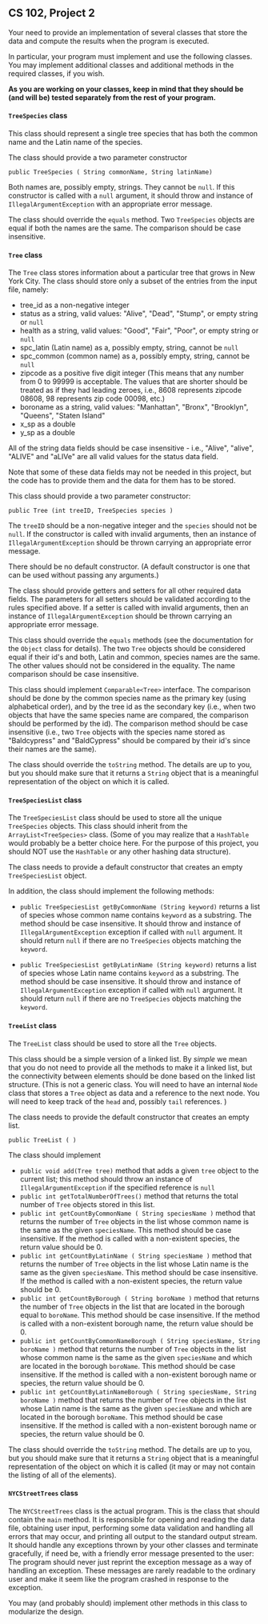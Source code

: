 ## CS 102, Project 2
Your need to provide an implementation of several classes that store the data and compute the results when the program is executed.

In particular, your program must implement and use the following classes. You may implement additional classes and additional methods in the required classes, if you wish.

**As you are working on your classes, keep in mind that they should be (and will be) tested separately from the rest of your program.**

#### `TreeSpecies` class

This class should represent a single tree species that has both the common name and the Latin name of the species.

The class should provide a two parameter constructor

`public TreeSpecies ( String commonName, String latinName)`

Both names are, possibly empty, strings. They cannot be `null`. If this constructor is called with a `null` argument, it should throw and instance of `IllegalArgumentException` with an appropriate error message.

  
The class should override the `equals` method. Two `TreeSpecies` objects are equal if both the names are the same. The comparison should be case insensitive.

#### `Tree` class

The `Tree` class stores information about a particular tree that grows in New York City. The class should store only a subset of the entries from the input file, namely:

*   tree\_id as a non-negative integer
*   status as a string, valid values: "Alive", "Dead", "Stump", or empty string or `null`
*   health as a string, valid values: "Good", "Fair", "Poor", or empty string or `null`
*   spc\_latin (Latin name) as a, possibly empty, string, cannot be `null`
*   spc\_common (common name) as a, possibly empty, string, cannot be `null`
*   zipcode as a positive five digit integer (This means that any number from 0 to 99999 is acceptable. The values that are shorter should be treated as if they had leading zeroes, i.e., 8608 represents zipcode 08608, 98 represents zip code 00098, etc.)
*   boroname as a string, valid values: "Manhattan", "Bronx", "Brooklyn", "Queens", "Staten Island"
*   x\_sp as a double
*   y\_sp as a double

All of the string data fields should be case insensitive - i.e., "Alive", "alive", "ALIVE" and "aLIVe" are all valid values for the status data field.

Note that some of these data fields may not be needed in this project, but the code has to provide them and the data for them has to be stored.

This class should provide a two parameter constructor:

`public Tree (int treeID, TreeSpecies species )`

The `treeID` should be a non-negative integer and the `species` should not be `null`. If the constructor is called with invalid arguments, then an instance of `IllegalArgumentException` should be thrown carrying an appropriate error message.

There should be no default constructor. (A default constructor is one that can be used without passing any arguments.)

The class should provide getters and setters for all other required data fields. The parameters for all setters should be validated according to the rules specified above. If a setter is called with invalid arguments, then an instance of `IllegalArgumentException` should be thrown carrying an appropriate error message.

This class should override the `equals` methods (see the documentation for the `Object` class for details). The two `Tree` objects should be considered equal if their id's and both, Latin and common, species names are the same. The other values should not be considered in the equality. The name comparison should be case insensitive.

This class should implement `Comparable<Tree>` interface. The comparison should be done by the common species name as the primary key (using alphabetical order), and by the tree id as the secondary key (i.e., when two objects that have the same species name are compared, the comparison should be performed by the id). The comparison method should be case insensitive (i.e., two `Tree` objects with the species name stored as "Baldcypress" and "BaldCypress" should be compared by their id's since their names are the same).

The class should override the `toString` method. The details are up to you, but you should make sure that it returns a `String` object that is a meaningful representation of the object on which it is called.

#### `TreeSpeciesList` class

The `TreeSpeciesList` class should be used to store all the unique `TreeSpecies` objects. This class should inherit from the `ArrayList<TreeSpecies>` class. (Some of you may realize that a `HashTable` would probably be a better choice here. For the purpose of this project, you should NOT use the `HashTable` or any other hashing data structure).  

The class needs to provide a default constructor that creates an empty `TreeSpeciesList` object.

  
In addition, the class should implement the following methods:

*   `public TreeSpeciesList getByCommonName (String keyword)` returns a list of species whose common name contains `keyword` as a substring. The method should be case insensitive. It should throw and instance of `IllegalArgumentException` exception if called with `null` argument. It should return `null` if there are no `TreeSpecies` objects matching the `keyword`.
    
*   `public TreeSpeciesList getByLatinName (String keyword)` returns a list of species whose Latin name contains `keyword` as a substring. The method should be case insensitive. It should throw and instance of `IllegalArgumentException` exception if called with `null` argument. It should return `null` if there are no `TreeSpecies` objects matching the `keyword`.
    

#### `TreeList` class

The `TreeList` class should be used to store all the `Tree` objects.

This class should be a simple version of a linked list. By _simple_ we mean that you do not need to provide all the methods to make it a linked list, but the connectivity between elements should be done based on the linked list structure. (This is not a generic class. You will need to have an internal `Node` class that stores a `Tree` object as data and a reference to the next node. You will need to keep track of the `head` and, possibly `tail` references. )

The class needs to provide the default constructor that creates an empty list.

`public TreeList ( )`

The class should implement

*   `public void add(Tree tree)` method that adds a given `tree` object to the current list; this method should throw an instance of `IllegalArgumentException` if the specified reference is `null`
*   `public int getTotalNumberOfTrees()` method that returns the total number of `Tree` objects stored in this list.
*   `public int getCountByCommonName ( String speciesName )` method that returns the number of `Tree` objects in the list whose common name is the same as the given `speciesName`. This method should be case insensitive. If the method is called with a non-existent species, the return value should be 0.
*   `public int getCountByLatinName ( String speciesName )` method that returns the number of `Tree` objects in the list whose Latin name is the same as the given `speciesName`. This method should be case insensitive. If the method is called with a non-existent species, the return value should be 0.
*   `public int getCountByBorough ( String boroName )` method that returns the number of `Tree` objects in the list that are located in the borough equal to `boroName`. This method should be case insensitive. If the method is called with a non-existent borough name, the return value should be 0.
*   `public int getCountByCommonNameBorough ( String speciesName, String boroName )` method that returns the number of `Tree` objects in the list whose common name is the same as the given `speciesName` and which are located in the borough `boroName`. This method should be case insensitive. If the method is called with a non-existent borough name or species, the return value should be 0.
*   `public int getCountByLatinNameBorough ( String speciesName, String boroName )` method that returns the number of `Tree` objects in the list whose Latin name is the same as the given `speciesName` and which are located in the borough `boroName`. This method should be case insensitive. If the method is called with a non-existent borough name or species, the return value should be 0.

The class should override the `toString` method. The details are up to you, but you should make sure that it returns a `String` object that is a meaningful representation of the object on which it is called (it may or may not contain the listing of all of the elements).

#### `NYCStreetTrees` class

The `NYCStreetTrees` class is the actual program. This is the class that should contain the `main` method. It is responsible for opening and reading the data file, obtaining user input, performing some data validation and handling all errors that may occur, and printing all output to the standard output stream. It should handle any exceptions thrown by your other classes and terminate gracefully, if need be, with a friendly error message presented to the user: The program should never just reprint the exception message as a way of handling an exception. These messages are rarely readable to the ordinary user and make it seem like the program crashed in response to the exception.

You may (and probably should) implement other methods in this class to modularize the design.
